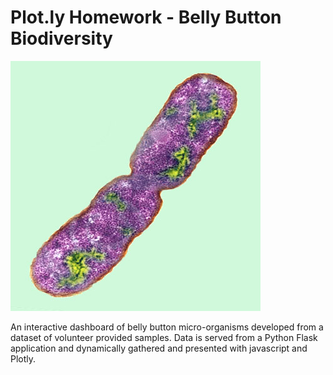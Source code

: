 # Plot.ly Homework - Belly Button Biodiversity

![Bacteria by filterforge.com](Images/bacteria.jpg)

An interactive dashboard of belly button micro-organisms developed from a dataset of volunteer provided samples. Data is served from a Python Flask application and dynamically gathered and presented with javascript and Plotly.
